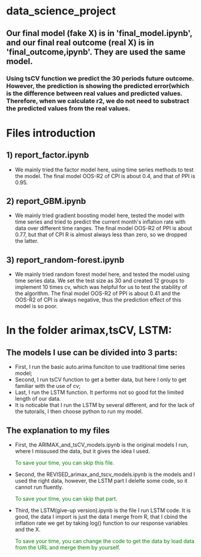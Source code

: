 # data_science_project
## Our final model (fake X) is in 'final_model.ipynb', and our final real outcome (real X) is in 'final_outcome,ipynb'. They are used the same model.
### Using tsCV function we predict the 30 periods future outcome. However, the prediction is showing the predicted error(which is the difference between real values and predicted values. Therefore, when we calculate r2, we do not need to substract the predicted values from the real values.

# Files introduction
## 1) report_factor.ipynb
* We mainly tried the factor model here, using time series methods to test the model. The final model OOS-R2 of CPI is about 0.4, and that of PPI is 0.95.
## 2) report_GBM.ipynb
* We mainly tried gradient boosting model here, tested the model with time series and tried to predict the current month's inflation rate with data over different time ranges. The final model OOS-R2 of PPI is about 0.77, but that of CPI R is almost always less than zero, so we dropped the latter.
## 3) report_random-forest.ipynb
* We mainly tried random forest model here, and tested the model using time series data. We set the test size as 30 and created 12 groups to implement 10 times cv, which was helpful for us to test the stability of the algorithm. The final model OOS-R2 of PPI is about 0.41 and the OOS-R2 of CPI is always negative, thus the prediction effect of this model is so poor.

# In the folder arimax,tsCV, LSTM: 
## The models I use can be divided into 3 parts:

* First, I run the basic auto.arima funciton to use traditional time series model;
* Second, I run tsCV function to get a better data, but here I only to get familiar with the use of cv;
* Last, I run the LSTM function. It performs not so good fot the limited length of our data.
* It is noticable that I run the LSTM by several different, and for the lack of the tutorails, I then choose python to run my model.


## The explanation to my files

* First, the ARIMAX_and_tsCV_models.ipynb is the original models I run, where I missused the data, but it gives the idea I used. 

  <span style="color: green"> To save your time, you can skip this file.</span>

* Second, the REVISED_arimax_and_tscv_models.ipynb is the models and I used the right data, however, the LSTM part I delelte some code, so it cannot run fluently.

  <span style="color: green"> To save your time, you can skip that part.</span>

* Third, the LSTM(give-up version).ipynb is the file I run LSTM code. It is good, the data I import is just the data I merge from R, that I cbind the inflation rate we get by taking log() function to our response variables and the X.

  <span style="color: green"> To save your time, you can change the code to get the data by load data from the URL and merge them by yourself.</span>
